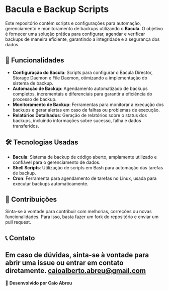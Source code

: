 # Bacula e Backup Scripts

Este repositório contém scripts e configurações para automação, gerenciamento e monitoramento de backups utilizando o **Bacula**. O objetivo é fornecer uma solução prática para configurar, agendar e verificar backups de maneira eficiente, garantindo a integridade e a segurança dos dados.

## 🚀 Funcionalidades

- **Configuração do Bacula**: Scripts para configurar o Bacula Director, Storage Daemon e File Daemon, otimizando a implementação do sistema de backup.
- **Automação de Backup**: Agendamento automatizado de backups completos, incrementais e diferenciais para garantir a eficiência do processo de backup.
- **Monitoramento de Backup**: Ferramentas para monitorar a execução dos backups e gerar alertas em caso de falhas ou problemas de execução.
- **Relatórios Detalhados**: Geração de relatórios sobre o status dos backups, incluindo informações sobre sucesso, falha e dados transferidos.

## 🛠 Tecnologias Usadas

- **Bacula**: Sistema de backup de código aberto, amplamente utilizado e confiável para o gerenciamento de dados.
- **Shell Scripts**: Utilização de scripts em Bash para automação das tarefas de backup.
- **Cron**: Ferramenta para agendamento de tarefas no Linux, usada para executar backups automaticamente.

## 🤝 Contribuições

Sinta-se à vontade para contribuir com melhorias, correções ou novas funcionalidades. Para isso, basta fazer um fork do repositório e enviar um pull request.



## 📞 Contato

Em caso de dúvidas, sinta-se à vontade para abrir uma **issue** ou entrar em contato diretamente.
caioalberto.abreu@gmail.com
---

🔧 **Desenvolvido por Caio Abreu**

